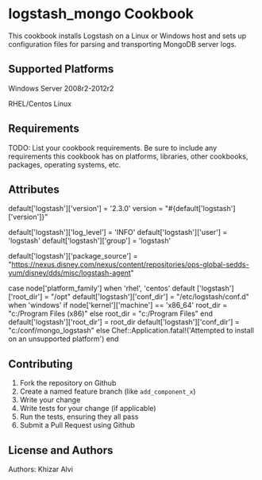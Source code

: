 logstash_mongo Cookbook
=======================
This cookbook installs Logstash on a Linux or Windows host and sets up configuration files for parsing and transporting MongoDB server logs.

Supported Platforms
------------
Windows Server 2008r2-2012r2

RHEL/Centos Linux

Requirements
------------
TODO: List your cookbook requirements. Be sure to include any requirements this cookbook has on platforms, libraries, other cookbooks, packages, operating systems, etc.

Attributes
----------
default['logstash']['version'] = '2.3.0'
version = "#{default['logstash']['version']}"

default['logstash']['log_level'] = 'INFO'
default['logstash']['user'] = 'logstash'
default['logstash']['group'] = 'logstash'

default['logstash']['package_source'] = "https://nexus.disney.com/nexus/content/repositories/ops-global-sedds-yum/disney/dds/misc/logstash-agent"

case node['platform_family']
when 'rhel', 'centos' 
  default ['logstash']['root_dir'] = "/opt"
  default['logstash']['conf_dir'] = "/etc/logstash/conf.d"
when 'windows'
  if node['kernel']['machine'] == 'x86_64'
    root_dir = "c:/Program Files (x86)"
  else
    root_dir = "c:/Program Files"
  end
  default['logstash']['root_dir'] = root_dir
  default['logstash']['conf_dir'] = "c:/conf/mongo_logstash"
else
  Chef::Application.fatal!('Attempted to install on an unsupported platform')
end


Contributing
------------

1. Fork the repository on Github
2. Create a named feature branch (like `add_component_x`)
3. Write your change
4. Write tests for your change (if applicable)
5. Run the tests, ensuring they all pass
6. Submit a Pull Request using Github

License and Authors
-------------------
Authors: Khizar Alvi

